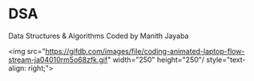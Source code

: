 # DSA

Data Structures & Algorithms Coded by Manith Jayaba

<img src="https://gifdb.com/images/file/coding-animated-laptop-flow-stream-ja04010rm5o68zfk.gif" width="250" height="250"/ style="text-align: right;">
